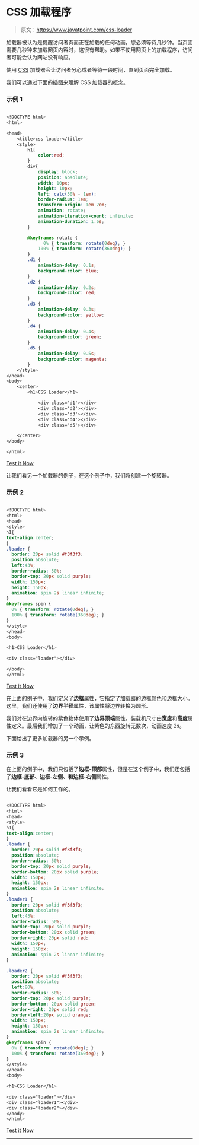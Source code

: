 # CSS 加载程序

> 原文：<https://www.javatpoint.com/css-loader>

加载器被认为是提醒访问者页面正在加载的任何动画，您必须等待几秒钟。当页面需要几秒钟来加载网页内容时，这很有帮助。如果不使用网页上的加载程序，访问者可能会认为网站没有响应。

使用 [CSS](https://javatpoint.com/css-tutorial) 加载器会让访问者分心或者等待一段时间，直到页面完全加载。

我们可以通过下面的插图来理解 CSS 加载器的概念。

### 示例 1

```css

<!DOCTYPE html> 
<html> 

<head> 
    <title>css loader</title> 
    <style> 
        h1{ 
            color:red; 
        } 
        div{ 
            display: block; 
            position: absolute; 
            width: 10px; 
            height: 10px; 
            left: calc(50% - 1em); 
            border-radius: 1em; 
            transform-origin: 1em 2em; 
            animation: rotate; 
            animation-iteration-count: infinite; 
            animation-duration: 1.6s; 
        } 

        @keyframes rotate { 
              0% { transform: rotate(0deg); }
			100% { transform: rotate(360deg); } 
        } 
        .d1 { 
            animation-delay: 0.1s; 
            background-color: blue; 
        } 
        .d2 { 
            animation-delay: 0.2s; 
            background-color: red; 
        } 
        .d3 { 
            animation-delay: 0.3s; 
            background-color: yellow; 
        } 
        .d4 { 
            animation-delay: 0.4s; 
            background-color: green; 
        } 
        .d5 { 
            animation-delay: 0.5s; 
            background-color: magenta; 
        } 
    </style> 
</head> 
<body> 
    <center>  
        <h1>CSS Loader</h1> 

            <div class='d1'></div> 
            <div class='d2'></div> 
            <div class='d3'></div> 
            <div class='d4'></div> 
            <div class='d5'></div> 

    </center> 
</body> 

</html>

```

[Test it Now](https://www.javatpoint.com/oprweb/test.jsp?filename=cssLoader1)

让我们看另一个加载器的例子，在这个例子中，我们将创建一个旋转器。

### 示例 2

```css

<!DOCTYPE html>
<html>
<head>
<style>
h1{
text-align:center;
}
.loader {
  border: 20px solid #f3f3f3;
  position:absolute;
  left:43%;
  border-radius: 50%;
  border-top: 20px solid purple;
  width: 150px;
  height: 150px;
  animation: spin 2s linear infinite;
}
@keyframes spin {
  0% { transform: rotate(0deg); }
  100% { transform: rotate(360deg); }
}
</style>
</head>
<body>

<h1>CSS Loader</h1>

<div class="loader"></div>

</body>
</html>

```

[Test it Now](https://www.javatpoint.com/oprweb/test.jsp?filename=cssLoader2)

在上面的例子中，我们定义了**边框**属性，它指定了加载器的边框颜色和边框大小。这里，我们还使用了**边界半径**属性，该属性将边界转换为圆形。

我们对在边界内旋转的紫色物体使用了**边界顶端**属性。装载机尺寸由**宽度**和**高度**属性定义。最后我们增加了一个动画，让紫色的东西旋转无数次，动画速度 2s。

下面给出了更多加载器的另一个示例。

### 示例 3

在上面的例子中，我们只包括了**边框-顶部**属性，但是在这个例子中，我们还包括了**边框-底部、边框-左侧、**和**边框-右侧**属性。

让我们看看它是如何工作的。

```css

<!DOCTYPE html>
<html>
<head>
<style>
h1{
text-align:center;
}
.loader {
  border: 20px solid #f3f3f3;
  position:absolute;
  border-radius: 50%;
  border-top: 20px solid purple;
  border-bottom: 20px solid purple;
  width: 150px;
  height: 150px;
  animation: spin 2s linear infinite;
}
.loader1 {
  border: 20px solid #f3f3f3;
  position:absolute;
  left:43%;
  border-radius: 50%;
  border-top: 20px solid purple;
  border-bottom: 20px solid green;
  border-right: 20px solid red;
  width: 150px;
  height: 150px;
  animation: spin 2s linear infinite;
}

.loader2 {
  border: 20px solid #f3f3f3;
  position:absolute;
  left:80%;
  border-radius: 50%;
  border-top: 20px solid purple;
  border-bottom: 20px solid green;
  border-right: 20px solid red;
  border-left:20px solid orange;
  width: 150px;
  height: 150px;
  animation: spin 2s linear infinite;
}
@keyframes spin {
  0% { transform: rotate(0deg); }
  100% { transform: rotate(360deg); }
}
</style>
</head>
<body>

<h1>CSS Loader</h1>

<div class="loader"></div>
<div class="loader1"></div>
<div class="loader2"></div>
</body>
</html>

```

[Test it Now](https://www.javatpoint.com/oprweb/test.jsp?filename=cssLoader3)

* * *